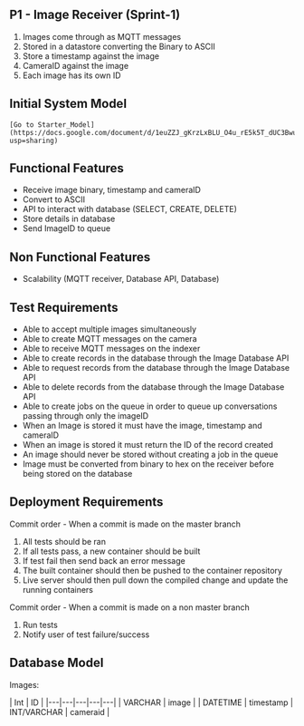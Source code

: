 ## **P1 - Image Receiver (Sprint-1)**

 1. Images come through as MQTT messages
 2. Stored in a datastore converting the Binary to ASCII
 3. Store a timestamp against the image
 4. CameraID against the image
 5. Each image has its own ID
 
 

## Initial System Model


```
[Go to Starter_Model](https://docs.google.com/document/d/1euZZJ_gKrzLxBLU_O4u_rE5k5T_dUC3BwufIX9MFF9I/edit?usp=sharing)
```




## Functional Features

 - Receive image binary, timestamp and cameraID
 - Convert to ASCII
 - API to interact with database (SELECT, CREATE, DELETE)
 - Store details in database
 - Send ImageID to queue

## Non Functional Features

 - Scalability (MQTT receiver, Database API, Database)
 


## Test Requirements

 - Able to accept multiple images simultaneously 
 - Able to create MQTT messages on the camera
 - Able to receive MQTT messages on the indexer
 - Able to create records in the database through the Image Database API
 - Able to request records from the database through the Image Database API
 - Able to delete records from the database through the Image Database API
 - Able to create jobs on the queue in order to queue up conversations passing through only the imageID
 - When an Image is stored it must have the image, timestamp and cameraID
 - When an image is stored it must return the ID of the record created
 - An image should never be stored without creating a job in the queue
 - Image must be converted from binary to hex on the receiver before being stored on the database
 

## Deployment Requirements

 Commit order - When a commit is made on the master branch
 

 1. All tests should be ran
 2. If all tests pass, a new container should be built
 3. If test fail then send back an error message
 4. The built container should then be pushed to the container repository 
 5. Live server should then pull down the compiled change and update the running containers
 
 
Commit order - When a commit is made on a non master branch
 1. Run tests
 2. Notify user of test failure/success


## Database Model
Images:

|  Int | ID   |
|---|---|---|---|---|
| VARCHAR  | image  | 
|  DATETIME |   timestamp
|  INT/VARCHAR |  cameraid |  

